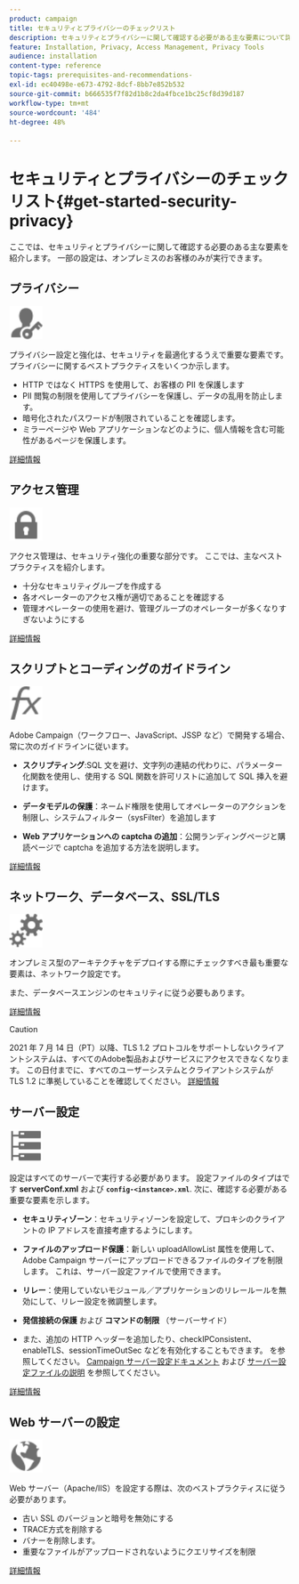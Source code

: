 ```yaml
---
product: campaign
title: セキュリティとプライバシーのチェックリスト
description: セキュリティとプライバシーに関して確認する必要がある主な要素について詳しく説明します
feature: Installation, Privacy, Access Management, Privacy Tools
audience: installation
content-type: reference
topic-tags: prerequisites-and-recommendations-
exl-id: ec40498e-e673-4792-8dcf-8bb7e852b532
source-git-commit: b666535f7f82d1b8c2da4fbce1bc25cf8d39d187
workflow-type: tm+mt
source-wordcount: '484'
ht-degree: 48%

---
```


# セキュリティとプライバシーのチェックリスト{#get-started-security-privacy}



ここでは、セキュリティとプライバシーに関して確認する必要のある主な要素を紹介します。 一部の設定は、オンプレミスのお客様のみが実行できます。

## プライバシー

<img src="assets/do-not-localize/icon_privacy.svg" width="60px">

プライバシー設定と強化は、セキュリティを最適化するうえで重要な要素です。 プライバシーに関するベストプラクティスをいくつか示します。

* HTTP ではなく HTTPS を使用して、お客様の PII を保護します
* PII 閲覧の制限を使用してプライバシーを保護し、データの乱用を防止します。
* 暗号化されたパスワードが制限されていることを確認します。
* ミラーページや Web アプリケーションなどのように、個人情報を含む可能性があるページを保護します。

[詳細情報](../../installation/using/privacy.md)

## アクセス管理

<img src="assets/do-not-localize/icon_access.svg" width="60px">

アクセス管理は、セキュリティ強化の重要な部分です。 ここでは、主なベストプラクティスを紹介します。

* 十分なセキュリティグループを作成する
* 各オペレーターのアクセス権が適切であることを確認する
* 管理オペレーターの使用を避け、管理グループのオペレーターが多くなりすぎないようにする

[詳細情報](../../installation/using/access-management.md)

## スクリプトとコーディングのガイドライン

<img src="assets/do-not-localize/icon_scripting.svg" width="60px">

Adobe Campaign（ワークフロー、JavaScript、JSSP など）で開発する場合、常に次のガイドラインに従います。

* **スクリプティング**:SQL 文を避け、文字列の連結の代わりに、パラメーター化関数を使用し、使用する SQL 関数を許可リストに追加して SQL 挿入を避けます。

* **データモデルの保護**：ネームド権限を使用してオペレーターのアクションを制限し、システムフィルター（sysFilter）を追加します

* **Web アプリケーションへの captcha の追加**：公開ランディングページと購読ページで captcha を追加する方法を説明します。

[詳細情報](../../installation/using/scripting-coding-guidelines.md)

## ネットワーク、データベース、SSL/TLS

<img src="assets/do-not-localize/icon_network.svg" width="60px">

オンプレミス型のアーキテクチャをデプロイする際にチェックすべき最も重要な要素は、ネットワーク設定です。

また、データベースエンジンのセキュリティに従う必要もあります。

[詳細情報](../../installation/using/network-database.md)

>[!CAUTION]
>
>2021 年 7 月 14 日（PT）以降、TLS 1.2 プロトコルをサポートしないクライアントシステムは、すべてのAdobe製品およびサービスにアクセスできなくなります。 この日付までに、すべてのユーザーシステムとクライアントシステムが TLS 1.2 に準拠していることを確認してください。 [詳細情報](https://helpx.adobe.com/x-productkb/multi/eol-tls-support.html)

## サーバー設定

<img src="assets/do-not-localize/icon_server.svg" width="60px">

設定はすべてのサーバーで実行する必要があります。 設定ファイルのタイプはです **serverConf.xml** および **`config-<instance>.xml`**. 次に、確認する必要がある重要な要素を示します。

* **セキュリティゾーン**：セキュリティゾーンを設定して、プロキシのクライアントの IP アドレスを直接考慮するようにします。

* **ファイルのアップロード保護**：新しい uploadAllowList 属性を使用して、Adobe Campaign サーバーにアップロードできるファイルのタイプを制限します。 これは、サーバー設定ファイルで使用できます。

* **リレー**：使用していないモジュール／アプリケーションのリレールールを無効にして、リレー設定を微調整します。

* **発信接続の保護** および **コマンドの制限** （サーバーサイド）

* また、追加の HTTP ヘッダーを追加したり、checkIPConsistent、enableTLS、sessionTimeOutSec などを有効化することもできます。 を参照してください。 [Campaign サーバー設定ドキュメント](../../installation/using/configuring-campaign-server.md) および [サーバー設定ファイルの説明](../../installation/using/the-server-configuration-file.md) を参照してください。

[詳細情報](../../installation/using/server-configuration.md)

## Web サーバーの設定

<img src="assets/do-not-localize/icon_web.svg" width="60px">

Web サーバー（Apache/IIS）を設定する際は、次のベストプラクティスに従う必要があります。

* 古い SSL のバージョンと暗号を無効にする
* TRACE方式を削除する
* バナーを削除します。
* 重要なファイルがアップロードされないようにクエリサイズを制限

[詳細情報](../../installation/using/web-server-configuration.md)
